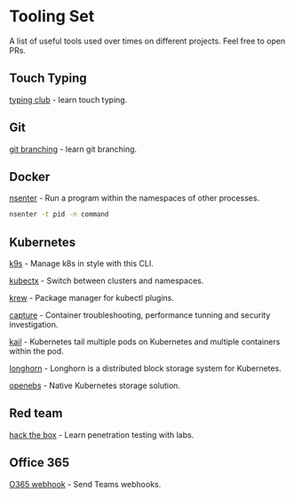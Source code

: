 # Tooling Set
A list of useful tools used over times on different projects. Feel free to open PRs.

## Touch Typing
[typing club](https://www.typingclub.com/) - learn touch typing.

## Git
[git branching](https://learngitbranching.js.org/) - learn git branching.

## Docker
[nsenter](http://man7.org/linux/man-pages/man1/nsenter.1.html) - Run a program within the namespaces of other processes.
```bash
nsenter -t pid -n command
```

## Kubernetes
[k9s](https://github.com/derailed/k9s) - Manage k8s in style with this CLI.

[kubectx](https://github.com/ahmetb/kubectx) - Switch between clusters and namespaces.

[krew](https://github.com/kubernetes-sigs/krew) - Package manager for kubectl plugins.

[capture](https://github.com/sysdiglabs/kubectl-capture) - Container troubleshooting, performance tunning and security investigation.

[kail](https://github.com/boz/kail) - Kubernetes tail multiple pods on Kubernetes and multiple containers within the pod.

[longhorn](https://github.com/longhorn/longhorn) - Longhorn is a distributed block storage system for Kubernetes.

[openebs](https://github.com/openebs/openebs) - Native Kubernetes storage solution.

## Red team
[hack the box](https://www.hackthebox.eu/) - Learn penetration testing with labs.

## Office 365
[O365 webhook](https://docs.microsoft.com/en-us/microsoftteams/platform/webhooks-and-connectors/how-to/connectors-using) - Send Teams webhooks.


